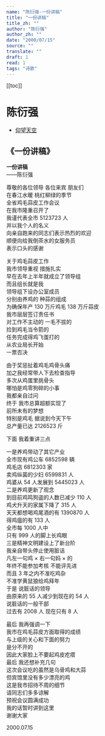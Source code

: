 ```yaml
---
name: "陈衍强-一份讲稿"
title: "一份讲稿"
title_zh: ""
author: "陈衍强"
author_zh: ""
date: "2000/07/15"
source: ""
translate: ""
draft: 1
read: 1
tags: "诗歌"
---
```


[[toc]]

# 陈衍强

- [仰望天空](chenyanqiang-2020.md)

## 《一份讲稿》

**一份讲稿**  
——陈衍强  

尊敬的各位领导 各位来宾 朋友们  
在春江水暖 桃红柳绿的季节  
全省鸡毛蒜皮工作会议  
在我市隆重召开了  
我谨代表全市 5123723 人  
并以我个人的名义  
向亲自跑来的同志们表示热烈的欢迎  
顺便向给我倒茶水的女服务员  
表示口头的感谢  

关于鸡毛蒜皮工作  
我市领导重视 措施扎实  
早在去年上半年就成立了领导组  
而且组长就是我  
领导组下设办公室成员  
分别由养鸡的 种蒜的组成  
为确保年产 130 万斤鸡毛 138 万斤蒜皮  
我市层层签订责任书  
对工作不主动的 一毛不拔的  
捡到鸡毛当令箭的  
任务完成得鸡飞蛋打的  
从农业局长开始  
一票否决  

由于奖惩扯着鸡毛鸡骨头痛  
加之我经常带人下去检查指导  
多次从鸡蛋里挑骨头  
哪怕是鸡零狗碎的小事  
我都亲自过问  
终于 我市总算超额实现了  
前所未有的梦想  
特别是鸡毛 据说到今天下午  
总产量已达 2126523 斤  

下面 我着重讲三点  

一是养鸡带动了其它产业  
全市现有鸡公车 6852598 辆  
鸡毛店 6812303 家  
卖鸡纵菌的少妇 6599831 人  
鸡婆从 54 人发展到 5445023 人  
二是养鸡更新了观念  
到目前鸡鸣狗盗的人数已减少 110 人  
鸡犬升天的家属下降了 315 人  
天天都想喝鸡尾酒的有 1390870 人  
得鸡瘟的有 133 人  
全市每 1000 人中  
只有 999 人的脚上长鸡眼  
三是精神文明建设上了新台阶  
我亲自带头停止使用脏话  
凡左一句鸡 × 右一句妈 × 的  
年终不能参加考核 不能评先进  
而且 3 年之内不准吃鸡杂  
不准学黄鼠狼给鸡拜年  
于是 说脏话的领导  
由原来的 55 人减少到现在的 54 人  
说脏话的一般干部  
过去有 2008 人 现在只有 8 人  

最后 我再强调一下  
我市在鸡毛蒜皮方面取得的成绩  
与上级的关心和下面的努力  
是分不开的  
因此大家脸上不要起鸡皮疙瘩  
最后 我还想补充几句  
这次会议吃的虽然是乌骨鸡和大蒜  
但宾馆里没有多少漂亮的鸡  
这是我市招待不周的细节  
请同志们多多谅解  
预祝会议圆满成功  
我的话暂时讲到这里  
谢谢大家  

2000.07.15  
